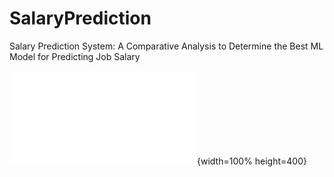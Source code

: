 # SalaryPrediction
Salary Prediction System: A Comparative Analysis to Determine the Best ML Model for Predicting Job Salary

![writeup](Salary_prediction_system_WriteUp_JG.pdf){width=100% height=400}
